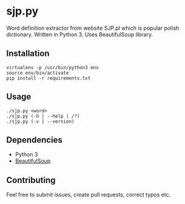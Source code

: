 # sjp.py

Word definition extractor from website SJP.pl which is popular polish dictionary. Written in Python 3. Uses BeautifulSoup library.

## Installation

```
virtualenv -p /usr/bin/python3 env
source env/bin/activate
pip install -r requirements.txt
```

## Usage

```
./sjp.py <word>
./sjp.py (-h | --help | /?)
./sjp.py (-v | --version)
```

## Dependencies

* Python 3
* [BeautifulSoup](http://www.crummy.com/software/BeautifulSoup/)

## Contributing

Feel free to submit issues, create pull requests, correct typos etc.
